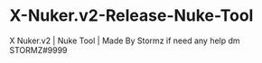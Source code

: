 # X-Nuker.v2-Release-Nuke-Tool
X Nuker.v2 | Nuke Tool | Made By Stormz
if need any help dm STORMZ#9999
